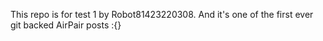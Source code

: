 This repo is for test 1 by Robot81423220308. And it's one of the first ever git backed AirPair posts :{}